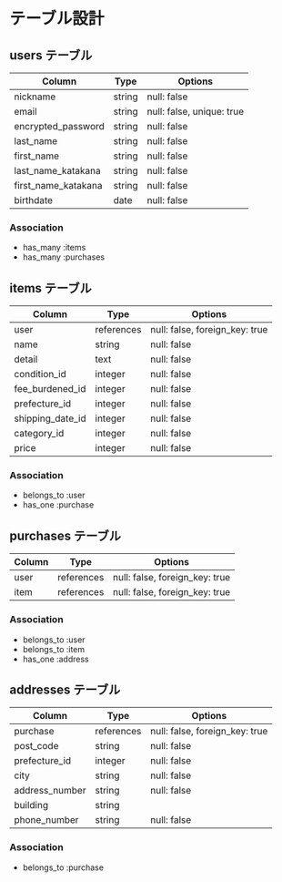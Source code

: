 # テーブル設計

## users テーブル

| Column              | Type   | Options                   |
| ------------------- | ------ | ------------------------- |
| nickname            | string | null: false               |
| email               | string | null: false, unique: true |
| encrypted_password  | string | null: false               |
| last_name           | string | null: false               |
| first_name          | string | null: false               |
| last_name_katakana  | string | null: false               |
| first_name_katakana | string | null: false               |
| birthdate           | date   | null: false               |

### Association

- has_many :items
- has_many :purchases


## items テーブル

| Column           | Type       | Options                        |
| ---------------- | ---------- | ------------------------------ |
| user             | references | null: false, foreign_key: true |
| name             | string     | null: false                    |
| detail           | text       | null: false                    |
| condition_id     | integer    | null: false                    |
| fee_burdened_id  | integer    | null: false                    |
| prefecture_id    | integer    | null: false                    |
| shipping_date_id | integer    | null: false                    |
| category_id      | integer    | null: false                    |
| price            | integer    | null: false                    |

### Association

- belongs_to :user
- has_one :purchase


## purchases テーブル

| Column | Type       | Options                        |
| ------ | ---------- | ------------------------------ |
| user   | references | null: false, foreign_key: true |
| item   | references | null: false, foreign_key: true |

### Association

- belongs_to :user
- belongs_to :item
- has_one :address


## addresses テーブル

| Column         | Type       | Options                        |
| -------------- | ---------- | ------------------------------ |
| purchase       | references | null: false, foreign_key: true |
| post_code      | string     | null: false                    |
| prefecture_id  | integer    | null: false                    |
| city           | string     | null: false                    |
| address_number | string     | null: false                    |
| building       | string     |                                |
| phone_number   | string     | null: false                    |

### Association

- belongs_to :purchase